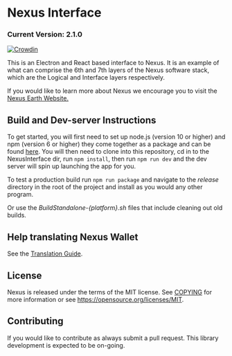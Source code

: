 # Nexus Interface

### Current Version: 2.1.0

[![Crowdin](https://badges.crowdin.net/nexus-interface/localized.svg)](https://crowdin.com/project/nexus-interface)

This is an Electron and React based interface to Nexus. It is an example of what can comprise the 6th and 7th layers of the Nexus software stack, which are the Logical and Interface layers respectively.

If you would like to learn more about Nexus we encourage you to visit the [Nexus Earth Website.](https://nexusearth.com/)

## Build and Dev-server Instructions

To get started, you will first need to set up node.js (version 10 or higher) and npm (version 6 or higher) they come together as a package and can be found [here](https://nodejs.org). You will then need to clone into this repository, cd in to the NexusInterface dir, run `npm install`, then run `npm run dev` and the dev server will spin up launching the app for you.

To test a production build run `npm run package` and navigate to the _release_ directory in the root of the project and install as you would any other program.

Or use the _BuildStandalone-{platform}.sh_ files that include cleaning out old builds.

## Help translating Nexus Wallet

See the [Translation Guide](docs/Translation.md).

## License

Nexus is released under the terms of the MIT license. See [COPYING](COPYING.MD) for more
information or see https://opensource.org/licenses/MIT.

## Contributing

If you would like to contribute as always submit a pull request. This library development is expected to be on-going.
